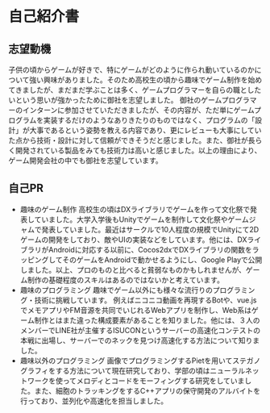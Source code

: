 # 自己紹介書

## 志望動機
子供の頃からゲームが好きで、特にゲームがどのように作られ動いているのかについて強い興味がありました。そのため高校生の頃から趣味でゲーム制作を始めてきましたが、まだまだ学ぶことは多く、ゲームプログラマーを自らの職としたいという思いが強かったために御社を志望しました。
御社のゲームプログラマーのインターンに参加させていただきましたが、その内容が、ただ単にゲームプログラムを実装するだけのようなありきたりのものではなく、プログラムの「設計」が大事であるという姿勢を教える内容であり、更にレビューも大事にしていた点から技術・設計に対して信頼ができそうだと感じました。また、御社が長らく開発されている製品をみても技術力は高いと感じました。以上の理由により、ゲーム開発会社の中でも御社を志望しています。

## 自己PR
-	趣味のゲーム制作
高校生の頃はDXライブラリでゲームを作って文化祭で発表していました。大学入学後もUnityでゲームを制作して文化祭やゲームジャムで発表していました。最近はサークルで10人程度の規模でUnityにて2Dゲームの開発をしており、敵やUIの実装などをしています。他には、DXライブラリがAndroidに対応する以前に、Cocos2dxでDXライブラリの関数をラッピングしてそのゲームをAndroidで動かせるようにし、Google Playで公開しました。以上、プロのものと比べると貧弱なものかもしれませんが、ゲーム制作の基礎程度のスキルはあるのではないかと考えています。
-	趣味のプログラミング
趣味でゲーム以外にも様々な流行りのプログラミング・技術に挑戦しています。
例えばニコニコ動画を再現するBotや、vue.jsでメモアプリやFM音源を共同でいじれるWebアプリを制作し、Web系はゲーム制作とはまた違った構成要素があることを知りました。他には、３人のメンバーでLINE社が主催するISUCONというサーバーの高速化コンテストの本戦に出場し、サーバーでのネックを見つけ高速化する方法について知りました。
-	趣味以外のプログラミング
画像でプログラミングするPietを用いてステガノグラフィをする方法について現在研究しており、学部の頃はニューラルネットワークを使ってメロディとコードをモーフィングする研究をしていました。また、細胞のトラッキングをするC++アプリの保守開発のアルバイトを行っており、並列化や高速化を担当しました。
